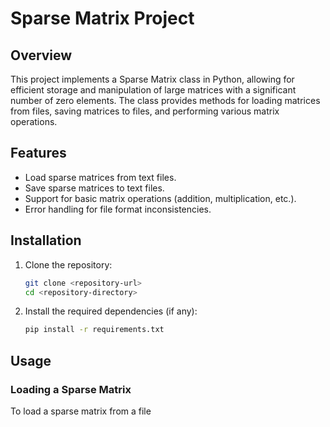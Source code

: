 # Sparse Matrix Project

## Overview

This project implements a Sparse Matrix class in Python, allowing for efficient storage and manipulation of large matrices with a significant number of zero elements. The class provides methods for loading matrices from files, saving matrices to files, and performing various matrix operations.

## Features

- Load sparse matrices from text files.
- Save sparse matrices to text files.
- Support for basic matrix operations (addition, multiplication, etc.).
- Error handling for file format inconsistencies.

## Installation

1. Clone the repository:
   ```bash
   git clone <repository-url>
   cd <repository-directory>
   ```

2. Install the required dependencies (if any):
   ```bash
   pip install -r requirements.txt
   ```

## Usage

### Loading a Sparse Matrix

To load a sparse matrix from a file

